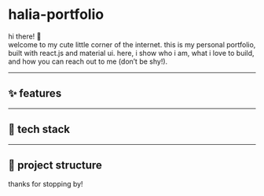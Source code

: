 # halia-portfolio

hi there! 👋  
welcome to my cute little corner of the internet. this is my personal portfolio, built with react.js and material ui. here, i show who i am, what i love to build, and how you can reach out to me (don’t be shy!).

---

## ✨ features

---

## 🦄 tech stack

---

## 📁 project structure

thanks for stopping by!